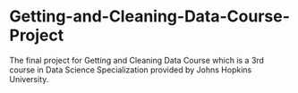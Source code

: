 # Getting-and-Cleaning-Data-Course-Project
The final project for Getting and Cleaning Data Course which is a 3rd course in Data Science Specialization provided by Johns Hopkins University.
